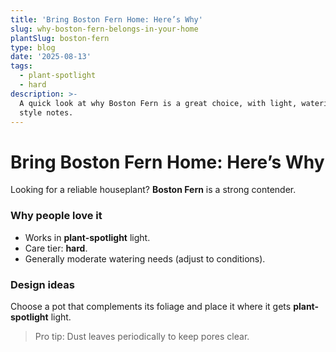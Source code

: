 ```yaml
---
title: 'Bring Boston Fern Home: Here’s Why'
slug: why-boston-fern-belongs-in-your-home
plantSlug: boston-fern
type: blog
date: '2025-08-13'
tags:
  - plant-spotlight
  - hard
description: >-
  A quick look at why Boston Fern is a great choice, with light, watering, and
  style notes.
---
```

# Bring Boston Fern Home: Here’s Why

Looking for a reliable houseplant? **Boston Fern** is a strong contender.

### Why people love it
- Works in **plant-spotlight** light.
- Care tier: **hard**.
- Generally moderate watering needs (adjust to conditions).

### Design ideas
Choose a pot that complements its foliage and place it where it gets **plant-spotlight** light.
  
> Pro tip: Dust leaves periodically to keep pores clear.
